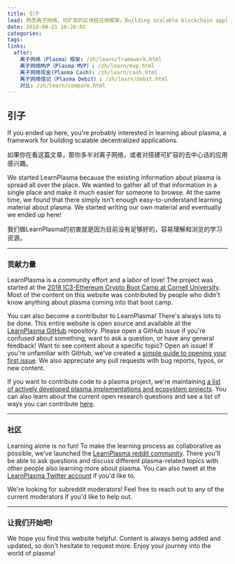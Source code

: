```yaml
---
title: 引子
lead: 熟悉离子网络，可扩容的区块链应用框架。Building scalable blockchain applications.
date: 2018-08-21 16:26:02
categories:
tags:
links:
  after:
    离子网络（Plasma）框架: /zh/learn/framework.html
    离子网络MVP（Plasma MVP）: /zh/learn/mvp.html
    离子网络现金(Plasma Cash): /zh/learn/cash.html
    离子网络借记（Plasma Debit）: /zh/learn/debit.html
    对比: /zh/learn/compare.html
---
```


## 引子
If you ended up here, you're probably interested in learning about plasma, a framework for building scalable decentralized applications.

如果你在看这篇文章，那你多半对离子网络，或者对搭建可扩容的去中心话的应用感兴趣。

We started LearnPlasma because the existing information about plasma is spread all over the place.
We wanted to gather all of that information in a single place and make it much easier for someone to browse.
At the same time, we found that there simply isn't enough easy-to-understand learning material about plasma.
We started writing our own material and eventually we ended up here!

我们做LearnPlasma的初衷就是因为目前没有足够好的，容易理解和浏览的学习资源。

---

### 贡献力量
LearnPlasma is a community effort and a labor of love!
The project was started at the [2018 IC3-Ethereum Crypto Boot Camp at Cornell University](http://www.initc3.org/events/2017-07-13-IC3-Ethereum-Crypto-Boot-Camp-at-Cornell-University.html).
Most of the content on this website was contributed by people who didn't know anything about plasma coming into that boot camp.

You can also become a contributor to LearnPlasma!
There's always lots to be done.
This entire website is open source and available at the [LearnPlasma GitHub](https://github.com/ethsociety/plasma-website) repository.
Please open a GitHub issue if you're confused about something, want to ask a question, or have any general feedback!
Want to see content about a specific topic? Open an issue!
If you're unfamiliar with GitHub, we've created a [simple guide to opening your first issue](/zh/resources#contributing).
We also appreciate any pull requests with bug reports, typos, or new content.

If you want to contribute code to a plasma project, we're maintaining [a list of actively developed plasma implementations and ecosystem projects](/zh/build).
You can also learn about the current open research questions and see a list of ways you can contribute [here](/zh/research).

---

### 社区
Learning alone is no fun!
To make the learning process as collaborative as possible, we've launched the [LearnPlasma reddit community](https://www.reddit.com/r/learnplasma/).
There you'll be able to ask questions and discuss different plasma-related topics with other people also learning more about plasma.
You can also tweet at the [LearnPlasma Twitter account](https://twitter.com/learnplasma) if you'd like to.

We're looking for subreddit moderators!
Feel free to reach out to any of the current moderators if you'd like to help out.

---

### 让我们开始吧!
We hope you find this website helpful.
Content is always being added and updated, so don't hesitate to request more.
Enjoy your journey into the world of plasma!
